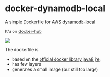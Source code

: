# docker-dynamodb-local

A simple Dockerfile for AWS [dynamodb-local](http://docs.aws.amazon.com/amazondynamodb/latest/developerguide/Tools.DynamoDBLocal.html)

It's on [docker-hub](https://hub.docker.com/r/fingershock/dynamodb-local/)

[![](https://badge.imagelayers.io/fingershock/dynamodb-local:latest.svg)](https://imagelayers.io/?images=fingershock/dynamodb-local:latest 'Get your own badge on imagelayers.io')

The dockerfile is

* based on the [official docker library java8 jre](https://registry.hub.docker.com/_/java/),
* has few layers
* generates a small image (but still too large)
